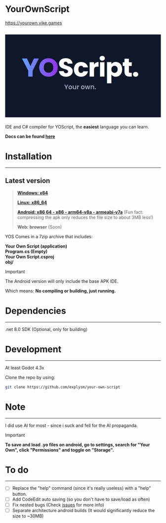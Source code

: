 # YourOwnScript

https://yourown.yike.games

![YOScript. Your Own](images/YourOwn.png)
---
IDE and C# compiler for YOScript, the **easiest** language you can learn.

**Docs can be found [here](https://yourown.yike.games/docs.html)**

# Installation
---

## Latest version

>**[Windows: x64](https://github.com/explysm/your-own-script/releases/latest/download/YOSIDE-windows-x64.7z)**
>
>**[Linux: x86_64](https://github.com/explysm/your-own-script/releases/latest/download/YOSIDE-linux-x86_64.7z)**
>
>**[Android: x86 64 - x86 - arm64-v8a - armeabi-v7a](https://github.com/explysm/your-own-script/releases/latest/download/YOSIDE-android.7z)** (Fun fact: compressing the apk only reduces the file size to about 3MB less!)
>
>**Web: browser** (Soon)

YOS Comes in a 7zip archive that includes:

**Your Own Script (application)**<br>
**Program.cs (Empty)**<br>
**Your Own Script.csproj**<br>
**obj/**<br>

> [!IMPORTANT]
>
> The Android version will only include the base APK IDE.<br>
>
> Which means: **No compiling or building, just running.**

# Dependencies
---
.net 8.0 SDK (Optional, only for building)

# Development
---
At least Godot 4.3x



Clone the repo by using:

```bash
git clone https://github.com/explysm/your-own-script
```

# Note
---
I did use AI for most - since i suck and fell for the AI propaganda.

> [!IMPORTANT]
>
> **To save and load .yo files on android, go to settings, search for "Your Own", click "Permissions" and toggle on "Storage".**

# To do

---

- [ ] Replace the "help" command (since it's really useless) with a "help" button.
- [ ] Add CodeEdit auto saving (so you don't have to save/load as often) 
- [ ] Fix nested bugs (Check [issues](https://github.com/explysm/your-own-script/issues) for more info) 
- [ ] Separate architecture android builds (It would significantly reduce the size to ~30MB) 